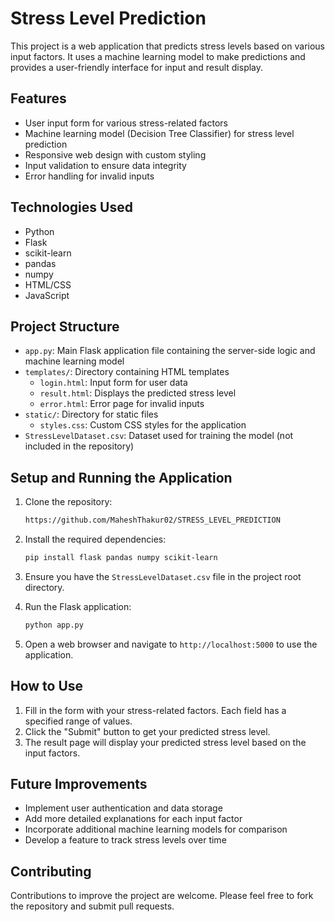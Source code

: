 # Stress Level Prediction

This project is a web application that predicts stress levels based on various input factors. It uses a machine learning model to make predictions and provides a user-friendly interface for input and result display.

## Features

- User input form for various stress-related factors
- Machine learning model (Decision Tree Classifier) for stress level prediction
- Responsive web design with custom styling
- Input validation to ensure data integrity
- Error handling for invalid inputs

## Technologies Used

- Python
- Flask
- scikit-learn
- pandas
- numpy
- HTML/CSS
- JavaScript

## Project Structure

- `app.py`: Main Flask application file containing the server-side logic and machine learning model
- `templates/`: Directory containing HTML templates
  - `login.html`: Input form for user data
  - `result.html`: Displays the predicted stress level
  - `error.html`: Error page for invalid inputs
- `static/`: Directory for static files
  - `styles.css`: Custom CSS styles for the application
- `StressLevelDataset.csv`: Dataset used for training the model (not included in the repository)

## Setup and Running the Application

1. Clone the repository:
   ```sh
   https://github.com/MaheshThakur02/STRESS_LEVEL_PREDICTION
   ```
2. Install the required dependencies:
   ```sh
   pip install flask pandas numpy scikit-learn
   ```
3. Ensure you have the `StressLevelDataset.csv` file in the project root directory.

4. Run the Flask application:
   ```sh
   python app.py
   ```
5. Open a web browser and navigate to `http://localhost:5000` to use the application.

## How to Use

1. Fill in the form with your stress-related factors. Each field has a specified range of values.
2. Click the "Submit" button to get your predicted stress level.
3. The result page will display your predicted stress level based on the input factors.

## Future Improvements

- Implement user authentication and data storage
- Add more detailed explanations for each input factor
- Incorporate additional machine learning models for comparison
- Develop a feature to track stress levels over time

## Contributing

Contributions to improve the project are welcome. Please feel free to fork the repository and submit pull requests.



